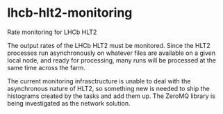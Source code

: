 # lhcb-hlt2-monitoring
Rate monitoring for LHCb HLT2

The output rates of the LHCb HLT2 must be monitored. Since the HLT2 processes run asynchronously on whatever files are
available on a given local node, and ready for processing, many runs will be processed at the same time across the farm.

The current monitoring infrasctructure is unable to deal with the asynchronous nature of HLT2, so something new is 
needed to ship the histograms created by the tasks and add them up. The ZeroMQ library is being investigated as the
network solution.
